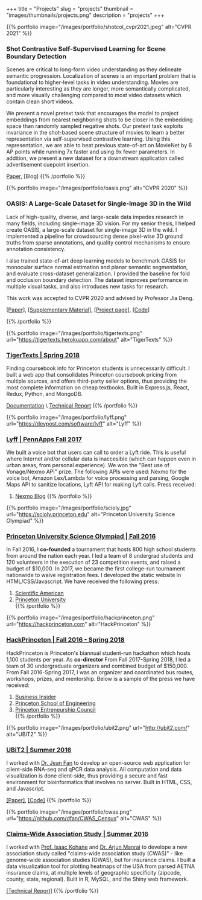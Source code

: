 +++
title = "Projects"
slug = "projects"
thumbnail = "images/thumbnails/projects.png"
description = "projects"
+++

{{% portfolio image="/images/portfolio/shotcol_cvpr2021.jpeg" alt="CVPR 2021" %}}
### Shot Contrastive Self-Supervised Learning for Scene Boundary Detection
Scenes are critical to long-form video understanding as they delineate semantic progression. Localization of scenes is an important problem that is foundational to higher-level tasks in video understanding. Movies are particularly interesting as they are longer, more semantically complicated, and more visually challenging compared to most video datasets which contain clean short videos.

We present a novel pretext task that encourages the model to project embeddings from nearest neighboring shots to be closer in the embedding space than randomly sampled negative shots. Our pretext task exploits invariance in the shot-based scene structure of movies to learn a better representation via self-supervised contrastive learning. Using this representation, we are able to beat previous state-of-art on MovieNet by 6 AP points while running 7x faster and using 9x fewer parameters. In addition, we present a new dataset for a downstream application called advertisement cuepoint insertion.

[Paper](https://arxiv.org/abs/2104.13537), [Blog]
{{% /portfolio %}}

{{% portfolio image="/images/portfolio/oasis.png" alt="CVPR 2020" %}}
### OASIS: A Large-Scale Dataset for Single-Image 3D in the Wild
Lack of high-quality, diverse, and large-scale data impedes research in many fields, including single-image 3D vision. For my senior thesis, I helped create OASIS, a large-scale dataset for single-image 3D in the wild. I implemented a pipeline for crowdsourcing dense pixel-wise 3D ground truths from sparse annotations, and quality control mechanisms to ensure annotation consistency.

I also trained state-of-art deep learning models to benchmark OASIS for monocular surface normal estimation and planar semantic segmentation, and evaluate cross-dataset generalization. I provided the baseline for fold and occlusion boundary detection. The dataset improves performance in multiple visual tasks, and also introduces new tasks for research.

This work was accepted to CVPR 2020 and advised by Professor Jia Deng.

[[Paper]](https://arxiv.org/abs/2007.13215), [[Supplementary Material]](https://openaccess.thecvf.com/content_CVPR_2020/supplemental/Chen_OASIS_A_Large-Scale_CVPR_2020_supplemental.pdf), [[Project page]](https://oasis.cs.princeton.edu/), [[Code]](http://github.com/princeton-vl/oasis)

{{% /portfolio %}}

{{% portfolio image="/images/portfolio/tigertexts.png" url="https://tigertexts.herokuapp.com/about" alt="TigerTexts" %}}
### [TigerTexts | Spring 2018](https://tigertexts.herokuapp.com/about)
Finding coursebook info for Princeton students is unnecessarily difficult. I built a web app that consolidates Princeton coursebook pricing from multiple sources, and offers third-party seller options, thus providing the most complete information on cheap textbooks. Built in Express.js, React, Redux, Python, and MongoDB.

[Documentation](https://tigertexts.herokuapp.com/public/guide.pdf) \\
[Technical Report](https://tigertexts.herokuapp.com/public/report.pdf)
{{% /portfolio %}}

{{% portfolio image="/images/portfolio/lyff.png" url="https://devpost.com/software/lyff" alt="Lyff" %}}
### [Lyff | PennApps Fall 2017](https://devpost.com/software/lyff)
We built a voice bot that users can call to order a Lyft ride. This is useful where Internet and/or cellular data is inaccesible (which can happen even in urban areas, from personal experience). We won the "Best use of Vonage/Nexmo API" prize. The following APIs were used: Nexmo for the voice bot, Amazon Lex/Lambda for voice processing and parsing, Google Maps API to sanitize locations, Lyft API for making Lyft calls. Press received:  
1. [Nexmo Blog](https://www.nexmo.com/blog/2018/01/11/princeton-coders-lyft-nexmo-apis/)
{{% /portfolio %}}

{{% portfolio image="/images/portfolio/scioly.jpg" url="https://scioly.princeton.edu" alt="Princeton University Science Olympiad" %}}
### [Princeton University Science Olympiad | Fall 2016](https://scioly.princeton.edu)
In Fall 2016, I **co-founded** a tournament that hosts 800 high school students from around the nation each year. I led a team of 8 undergrad students and 120 volunteers in the execution of 23 competition events, and raised a budget of $10,000. In 2017, we became the first college-run tournament nationwide to waive registration fees. I developed the static website in HTML/CSS/Javascript.
We have received the following press:  
1. [Scientific American](https://blogs.scientificamerican.com/budding-scientist/when-former-competitors-get-to-design-tournaments-of-their-own/)  
2. [Princeton University](https://www.princeton.edu/news/2018/02/26/science-olympiad-tournament-hosts-800-high-school-students-across-us)  
{{% /portfolio %}}

{{% portfolio image="/images/portfolio/hackprinceton.png" url="https://hackprinceton.com" alt="HackPrinceton" %}}
### [HackPrinceton | Fall 2016 - Spring 2018](https://hackprinceton.com)
HackPrinceton is Princeton's biannual student-run hackathon which hosts 1,100 students per year. As **co-director** From Fall 2017-Spring 2018, I led a team of 30 undergraduate organizers and combined budget of $150,000.
From Fall 2016-Spring 2017, I was an organizer and coordinated bus routes, workshops, prizes, and mentorship. Below is a sample of the press we have received:  
1. [Business Insider](https://www.businessinsider.com/students-solve-facebooks-fake-news-problem-in-36-hours-2016-11)  
2. [Princeton School of Engineering](https://engineering.princeton.edu/news/2018/04/18/teams-code-new-ideas-hackprinceton)  
3. [Princeton Entreneurship Council](https://entrepreneurs.princeton.edu/news/weekly-profile-wednesday-david-fan-19)  
{{% /portfolio %}}

{{% portfolio image="/images/portfolio/ubit2.png" url="http://ubit2.com/" alt="UBiT2" %}}
### [UBiT2 | Summer 2016](http://ubit2.com/)
I worked with [Dr. Jean Fan](https://jef.works/) to develop an open-source web application for client-side RNA-seq and qPCR data analysis. All computation and data visualization is done client-side, thus providing a secure and fast environment for bioinformatics that involves no server. Built in HTML, CSS, and Javascript.

[[Paper]](https://www.biorxiv.org/content/10.1101/118992v1), [[Code]](https://github.com/JEFWorks/ubit2)
{{% /portfolio %}}

{{% portfolio image="/images/portfolio/cwas.png" url="https://github.com/dfan/CWAS_Census" alt="CWAS" %}}
### [Claims-Wide Association Study | Summer 2016](https://github.com/dfan/CWAS_Census)
I worked with [Prof. Isaac Kohane](http://dbmi.hms.harvard.edu/person/faculty/zak-kohane) and [Dr. Arjun Manrai](https://scholar.google.com/citations?user=uzzY6UAAAAAJ&hl=en) to develope a new association study called "claims-wide association study (CWAS)" - like genome-wide association studies (GWAS), but for insurance claims. I built a data visualization tool for plotting heatmaps of the USA from parsed AETNA insurance claims, at multiple levels of geographic specificity (zipcode, county, state, regional). Built in R, MySQL, and the Shiny web framework.

[[Technical Report]](pdf/hst_summer2016_techreport.pdf)
{{% /portfolio %}}
